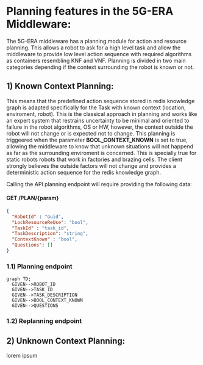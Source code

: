 # Planning features in the 5G-ERA Middleware:

The 5G-ERA middleware has a planning module for action and resource planning. This allows a robot to ask for a high level task and allow the middleware to provide low level action sequence with required algorithms as containers resembling KNF and VNF. Planning is divided in two main categories depending if the context surrounding the robot is known or not.

## 1) Known Context Planning:

This means that the predefined action sequence stored in redis knowledge graph is adapted specifically for the Task with known context (location, enviroment, robot). This is the classical approach in planning and works like an expert system that restrains uncertainty to be minimal and oriented to failure in the robot algorithms, OS or HW, however, the context outside the robot will not change or is expected not to change. This planning is triggeered when the parameter **BOOL_CONTEXT_KNOWN** is set to true, allowing the middleware to know that unknown situations will not happend as far as the surrounding enviroment is concerned. This is specially true for static robots robots that work in factories and brazing cells. The client strongly believes the outside factors will not change and provides a deterministic action sequence for the redis knowledge graph.

Calling the API planning endpoint will require providing the following data:

#### GET /PLAN/{param}
```json
{
  "RobotId" : "Guid",
  "LockResourceReUse": "bool",
  "TaskId" : "task_id",
  "TaskDescription": "string",
  "ContextKnown" : "bool",
  "Questions": []
}
```

### 1.1) Planning endpoint

```mermaid
graph TD;
  GIVEN-->ROBOT_ID
  GIVEN-->TASK_ID
  GIVEN-->TASK_DESCRIPTION
  GIVEN-->BOOL_CONTEXT_KNOWN
  GIVEN-->QUESTIONS
```

### 1.2) Replanning endpoint

## 2) Unknown Context Planning:

lorem ipsum
